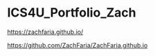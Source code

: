# ICS4U_Portfolio_Zach
https://zachfaria.github.io/

https://github.com/ZachFaria/ZachFaria.github.io
